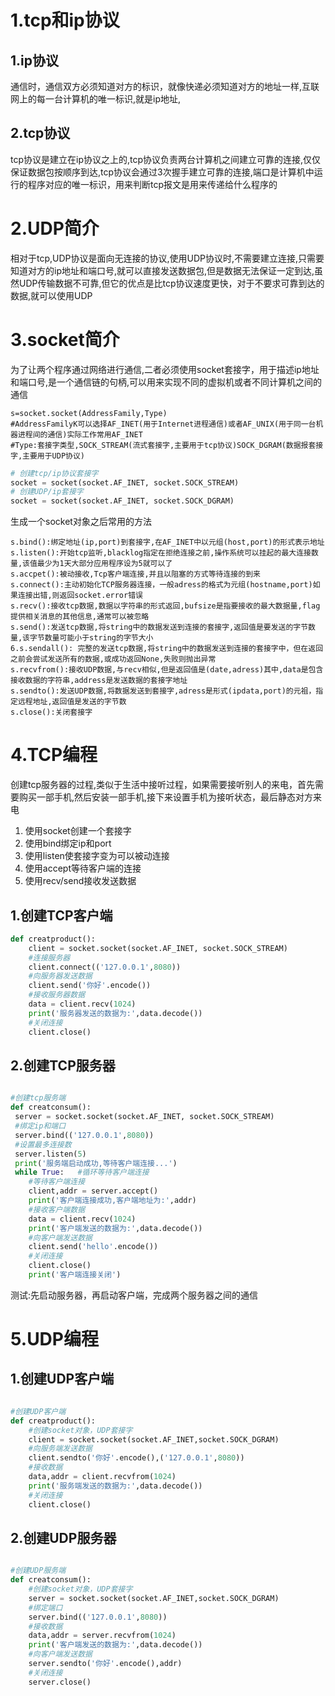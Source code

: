 # 1.tcp和ip协议



## 1.ip协议

通信时，通信双方必须知道对方的标识，就像快递必须知道对方的地址一样,互联网上的每一台计算机的唯一标识,就是ip地址,

## 2.tcp协议

tcp协议是建立在ip协议之上的,tcp协议负责两台计算机之间建立可靠的连接,仅仅保证数据包按顺序到达,tcp协议会通过3次握手建立可靠的连接,端口是计算机中运行的程序对应的唯一标识，用来判断tcp报文是用来传递给什么程序的



# 2.UDP简介

相对于tcp,UDP协议是面向无连接的协议,使用UDP协议时,不需要建立连接,只需要知道对方的ip地址和端口号,就可以直接发送数据包,但是数据无法保证一定到达,虽然UDP传输数据不可靠,但它的优点是比tcp协议速度更快，对于不要求可靠到达的数据,就可以使用UDP

# 3.socket简介

为了让两个程序通过网络进行通信,二者必须使用socket套接字，用于描述ip地址和端口号,是一个通信链的句柄,可以用来实现不同的虚拟机或者不同计算机之间的通信

```apl
s=socket.socket(AddressFamily,Type)
#AddressFamilyK可以选择AF_INET(用于Internet进程通信)或者AF_UNIX(用于同一台机器进程间的通信)实际工作常用AF_INET
#Type:套接字类型,SOCK_STREAM(流式套接字,主要用于tcp协议)SOCK_DGRAM(数据报套接字,主要用于UDP协议)
```



```python
# 创建tcp/ip协议套接字
socket = socket(socket.AF_INET, socket.SOCK_STREAM)
# 创建UDP/ip套接字
socket = socket(socket.AF_INET, socket.SOCK_DGRAM)

```

生成一个socket对象之后常用的方法

```apl
s.bind():绑定地址(ip,port)到套接字,在AF_INET中以元组(host,port)的形式表示地址
s.listen():开始tcp监听,blacklog指定在拒绝连接之前,操作系统可以挂起的最大连接数量,该值最少为1天大部分应用程序设为5就可以了
s.accpet():被动接收,Tcp客户端连接,并且以阻塞的方式等待连接的到来
s.connect():主动初始化TCP服务器连接，一般adress的格式为元组(hostname,port)如果连接出错,则返回socket.error错误
s.recv():接收tcp数据,数据以字符串的形式返回,bufsize是指要接收的最大数据量,flag提供相关消息的其他信息,通常可以被忽略
s.send():发送tcp数据,将string中的数据发送到连接的套接字,返回值是要发送的字节数量,该字节数量可能小于string的字节大小
6.s.sendall(): 完整的发送tcp数据,将string中的数据发送到连接的套接字中，但在返回之前会尝试发送所有的数据,或成功返回None,失败则抛出异常
s.recvfrom():接收UDP数据,与recv相似,但是返回值是(date,adress)其中,data是包含接收数据的字符串,address是发送数据的套接字地址
s.sendto():发送UDP数据,将数据发送到套接字,adress是形式(ipdata,port)的元祖，指定远程地址,返回值是发送的字节数
s.close():关闭套接字

```



# 4.TCP编程

创建tcp服务器的过程,类似于生活中接听过程，如果需要接听别人的来电，首先需要购买一部手机,然后安装一部手机,接下来设置手机为接听状态，最后静态对方来电

1. 使用socket创建一个套接字
2. 使用bind绑定ip和port
3. 使用listen使套接字变为可以被动连接
4. 使用accept等待客户端的连接
5. 使用recv/send接收发送数据



## 1.创建TCP客户端

```python
def creatproduct():
    client = socket.socket(socket.AF_INET, socket.SOCK_STREAM)
    #连接服务器
    client.connect(('127.0.0.1',8080))
    #向服务器发送数据
    client.send('你好'.encode())
    #接收服务器数据
    data = client.recv(1024)
    print('服务器发送的数据为:',data.decode())
    #关闭连接
    client.close()
```

## 2.创建TCP服务器

```python

#创建tcp服务端
def creatconsum():
 server = socket.socket(socket.AF_INET, socket.SOCK_STREAM)
 #绑定ip和端口
 server.bind(('127.0.0.1',8080))
 #设置最多连接数
 server.listen(5)
 print('服务端启动成功,等待客户端连接...')
 while True:   #循环等待客户端连接
    #等待客户端连接
    client,addr = server.accept()
    print('客户端连接成功,客户端地址为:',addr)
    #接收客户端数据
    data = client.recv(1024)
    print('客户端发送的数据为:',data.decode())
    #向客户端发送数据
    client.send('hello'.encode())
    #关闭连接
    client.close()
    print('客户端连接关闭')
```

测试:先启动服务器，再启动客户端，完成两个服务器之间的通信

# 5.UDP编程

## 1.创建UDP客户端

```python

#创建UDP客户端
def creatproduct():
    #创建socket对象，UDP套接字
    client = socket.socket(socket.AF_INET,socket.SOCK_DGRAM)
    #向服务端发送数据
    client.sendto('你好'.encode(),('127.0.0.1',8080))
    #接收数据
    data,addr = client.recvfrom(1024)
    print('服务端发送的数据为:',data.decode())
    #关闭连接
    client.close()

```

## 2.创建UDP服务器

```python

#创建UDP服务端
def creatconsum():
    #创建socket对象，UDP套接字
    server = socket.socket(socket.AF_INET,socket.SOCK_DGRAM)
    #绑定端口
    server.bind(('127.0.0.1',8080))
    #接收数据
    data,addr = server.recvfrom(1024)
    print('客户端发送的数据为:',data.decode())
    #向客户端发送数据
    server.sendto('你好'.encode(),addr)
    #关闭连接
    server.close()
```

